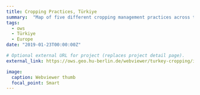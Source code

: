 ```yaml
---
title: Cropping Practices, Türkiye
summary:  "Map of five different cropping management practices across the entire Türkiye at 30m resolution (year: 2015)."
tags:
  - ows
  - Türkiye
  - Europe
date: "2019-01-23T00:00:00Z"

# Optional external URL for project (replaces project detail page).
external_link: https://ows.geo.hu-berlin.de/webviewer/turkey-cropping/index.html

image:
  caption: Webviewer thumb
  focal_point: Smart
---
```

